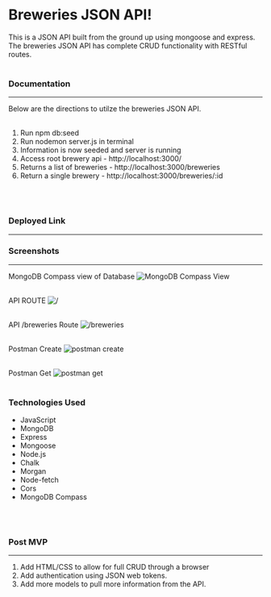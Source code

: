# Breweries JSON API!

This is a JSON API built from the ground up using mongoose and express. The breweries JSON API has complete CRUD functionality with RESTful routes. 
<br></br>

### Documentation
---
Below are the directions to utilze the breweries JSON API.<br></br>
1. Run npm db:seed
2. Run nodemon server.js in terminal
3. Information is now seeded and server is running
4. Access root brewery api - http://localhost:3000/
5. Returns a list of breweries - http://localhost:3000/breweries
6. Return a single brewery - http://localhost:3000/breweries/:id


<br></br>
### Deployed Link
---

### Screenshots
---
MongoDB Compass view of Database
![MongoDB Compass View](https://i.imgur.com/cafQklQ.png)
<br></br>

API ROUTE
![/](https://i.imgur.com/pqkm1SQ.png)
<br></br>

API /breweries Route
![/breweries](https://i.imgur.com/6CLVZ7r.png)
<br></br>

Postman Create
![postman create](https://i.imgur.com/Zk7joRQ.png)
<br></br>

Postman Get
![postman get](https://i.imgur.com/Rag9QJz.png)
<br></br>
### Technologies Used
* JavaScript
* MongoDB
* Express
* Mongoose
* Node.js
* Chalk
* Morgan
* Node-fetch
* Cors
* MongoDB Compass

<br></br>
### Post MVP
---
1. Add HTML/CSS to allow for full CRUD through a browser
2. Add authentication using JSON web tokens.
3. Add more models to pull more information from the API.
